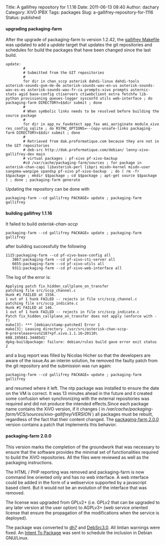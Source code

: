 Title: A gallifrey repository for 1.1.16
Date: 2011-06-13 08:40
Author: dachary
Category: XiVO IPBX
Tags: packages
Slug: a-gallifrey-repository-for-1116
Status: published

#### upgrading packaging-farm

After the upgrade of packaging-farm to version 1.2.42, the [gallifrey
Makefile](http://gallifrey.dachary.org/packaging-farm/gallifrey/Makefile)
was updated to add a *update* target that updates the git repositories
and schedules for build the packages that have been changed since the
last build.

~~~
update:
        #
        # Submitted from the GIT repositories
        #
        for dir in chan_sccp asterisk dahdi-linux dahdi-tools asterisk-sounds-gsm-de-de asterisk-sounds-wav-en-us asterisk-sounds-wav-es-es asterisk-sounds-wav-fr-ca prompts-xivo prompts asternic-stats agid base-config ctiservers ctiwebclient extra fetchfw lib-python provisioning queues-logger sysconfd utils web-interface ; do packaging-farm DIRECTORY=$$dir submit ; done
        #
        # When symbolic links needs to be resolved before building the source package
        #
        for dir in app_nv_faxdetect app_fax ami_aoriginate module_xivo res_config_sqlite ; do RSYNC_OPTIONS=--copy-unsafe-links packaging-farm DIRECTORY=$$dir submit ; done
        # 
        # Retrieved from dak.proformatique.com because they are not in the GIT repositories
        # deb-src http://dak.proformatique.com/debian/ lenny-xivo-gallifrey-dev main
        # virtual packages : pf-xivo pf-xivo-backup
        #cd /var/cache/packaging-farm/sources ; for package in asterisk-chan-capi libasterisk-perl libpri misdn-kernel misdn-user sangoma-wanpipe spandsp pf-xivo pf-xivo-backup  ; do ( rm -fr $$package ; mkdir $$package ; cd $$package ; apt-get source $$package ) ; done ; packaging-farm generate
~~~


Updating the repository can be done with

~~~
packaging-farm --cd gallifrey PACKAGE= update ; packaging-farm gallifrey
~~~


#### building gallifrey 1.1.16

It failed to build *asterisk-chan-sccp*

~~~
packaging-farm --cd gallifrey PACKAGE= update ; packaging-farm gallifrey
~~~


after building successfully the following

~~~
1115:packaging-farm --cd pf-xivo-base-config all
   3867:packaging-farm --cd pf-xivo-cti-server all
   6655:packaging-farm --cd pf-xivo-utils all
   9311:packaging-farm --cd pf-xivo-web-interface all
~~~


The log of the error is:

~~~
Applying patch fix_hidden_callplane_on_transfer
patching file src/sccp_channel.c
Hunk #1 FAILED at 1556.
1 out of 1 hunk FAILED -- rejects in file src/sccp_channel.c
patching file src/sccp_indicate.c
Hunk #1 FAILED at 146.
1 out of 1 hunk FAILED -- rejects in file src/sccp_indicate.c
Patch fix_hidden_callplane_on_transfer does not apply (enforce with -f)
make[3]: *** [debian/stamp-patched] Error 1
make[3]: Leaving directory `/usr/src/asterisk-chan-sccp-0~prerelease+svn2187+pf.xivo.1.1.16~20110\
608.195041.34405d1'
dpkg-buildpackage: failure: debian/rules build gave error exit status 2
~~~


and a bug report was filled by Nicolas Hicher so that the developers are
aware of the issue.As an interim solution, he removed the faulty patch
from the git repository and the submission was run again:

~~~
packaging-farm --cd gallifrey PACKAGE= update ; packaging-farm gallifrey
~~~


and resumed where it left. The ntp package was installed to ensure the
date on the VM is correct. It was 13 minutes ahead in the future and it
created some confusion when synchronizing with the external repositories
was required and did not produce the intended effects.Since each package
name contains the XiVO version, if it changes ( in
*/var/cache/packaging-farm/VCS/sources/xivo-gallifrey/VERSION* ) all
packages must be rebuilt, regardless of the fact that their content
changed. The [packaging-farm
2.0.0](http://hg.packaging-farm.dachary.org/rev/97cac490cb5d) version
contains a patch that implements this behavior.

#### packaging-farm 2.0.0

This version marks the completion of the groundwork that was necessary
to ensure that the software provides the minimal set of functionalities
required to build the XiVO repositories. All the files were reviewed as
well as the packaging instructions.

The HTML / PHP reporting was removed and packaging-farm is now command
line oriented only and has no web interface. A web interface could be
added in the form of a webservice supported by a javascript based
client. But it would not be an evolution of the interface that was
removed.

The license was upgraded from GPLv2+ (i.e. GPLv2 that can be upgraded to
any later version at the user option) to AGPLv3+ (web service oriented
license that ensure the propagation of the modifications when the
service is deployed).

The package was converted to
[dh7](http://en.wikipedia.org/wiki/Debhelper#Overview) and
[DebSrc3.0](http://wiki.debian.org/Projects/DebSrc3.0). All lintian
warnings were fixed. An [Intent To
Package](http://bugs.debian.org/cgi-bin/bugreport.cgi?bug=630358) was
sent to schedule the inclusion in Debian GNU/Linux.

</p>

